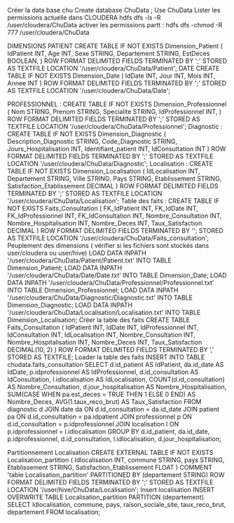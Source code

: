 Créer la data base chu 
Create database ChuData ; 
Use ChuData
Lister les permissions actuelle dans CLOUDERA 
hdfs dfs -ls -R /user/cloudera/ChuData
activer les permissions partt : 
hdfs dfs -chmod -R 777 /user/cloudera/ChuData

DIMENSIONS 
PATIENT 
CREATE TABLE IF NOT EXISTS Dimension_Patient (
  IdPatient INT,
  Age INT,
  Sexe STRING,
  Departement STRING, 
  EstDeces BOOLEAN,
)
ROW FORMAT DELIMITED
FIELDS TERMINATED BY ';'
STORED AS TEXTFILE
LOCATION '/user/cloudera/ChuData/Patient';
DATE 
CREATE TABLE IF NOT EXISTS Dimension_Date (
  IdDate INT,
  Jour INT,
  Mois INT,
  Annee INT
)
ROW FORMAT DELIMITED
FIELDS TERMINATED BY ';'
STORED AS TEXTFILE
LOCATION '/user/cloudera/ChuData/Date';

PROFESSIONNEL : 
CREATE TABLE IF NOT EXISTS Dimension_Professionnel (
  Nom STRING,
  Prenom STRING,
  Specialite STRING, 
  IdProfessionnel INT,
)
ROW FORMAT DELIMITED
FIELDS TERMINATED BY ';'
STORED AS TEXTFILE
LOCATION '/user/cloudera/ChuData/Professionnel';
Diagnostic : 
CREATE TABLE IF NOT EXISTS Dimension_Diagnostic (
  Description_Diagnostic STRING,
  Code_Diagnostic STRING,
  Jours_Hospitalisation INT, 
 Identifiant_patient INT,
  IdConsultation INT
)
ROW FORMAT DELIMITED
FIELDS TERMINATED BY ';'
STORED AS TEXTFILE
LOCATION '/user/cloudera/ChuData/Diagnostic';
Localisation : 
CREATE TABLE IF NOT EXISTS Dimension_Localisation (
  IdLocalisation INT,
  Departement STRING,
  Ville STRING,
  Pays STRING,
  Etablissement STRING,
  Satisfaction_Etablissement DECIMAL
)
ROW FORMAT DELIMITED
FIELDS TERMINATED BY ';'
STORED AS TEXTFILE
LOCATION '/user/cloudera/ChuData/Localisation';
Table des faits : 
CREATE TABLE IF NOT EXISTS Faits_Consultation (
  FK_IdPatient INT,
  FK_IdDate INT,
  FK_IdProfessionnel INT,
  FK_IdConsultation INT,
  Nombre_Consultation INT,
  Nombre_Hospitalisation INT,
  Nombre_Deces INT,
  Taux_Satisfaction DECIMAL
)
ROW FORMAT DELIMITED
FIELDS TERMINATED BY '';
STORED AS TEXTFILE
LOCATION '/user/cloudera/ChuData/Faits_consultation';
Peuplement des dimensions ( vérifier si les fichiers sont stockés dans user/cloudera ou user/hive)
LOAD DATA INPATH '/user/cloudera/ChuData/Patient/Patient.txt' INTO TABLE Dimension_Patient;
LOAD DATA INPATH '/user/cloudera/ChuData/Date/Date.txt' INTO TABLE Dimension_Date;
LOAD DATA INPATH '/user/cloudera/ChuData/Professionnel/Professionnel.txt' INTO TABLE Dimension_Professionnel;
LOAD DATA INPATH '/user/cloudera/ChuData/Diagnostic/Diagnostic.txt' INTO TABLE Dimension_Diagnostic;
LOAD DATA INPATH '/user/cloudera/ChuData/Localisation/Localisation.txt' INTO TABLE Dimension_Localisation;
Créer la table des faits 
CREATE TABLE Faits_Consultation (
  IdPatient INT,
  IdDate INT,
  IdProfessionnel INT,
  IdConsultation INT,
  IdLocalisation INT,
  Nombre_Consultation INT,
  Nombre_Hospitalisation INT,
  Nombre_Deces INT,
  Taux_Satisfaction DECIMAL(10, 2)
)
ROW FORMAT DELIMITED
FIELDS TERMINATED BY ','
STORED AS TEXTFILE;
Loader la table des faits 
INSERT INTO TABLE chudata.faits_consultation
SELECT
  d.id_patient AS IdPatient,
  da.id_date AS IdDate,
  p.idprofessionnel AS IdProfessionnel,
  d.id_consultation AS IdConsultation,
  l.idlocalisation AS IdLocalisation,
  COUNT(d.id_consultation) AS Nombre_Consultation,
  d.jour_hospitalisation AS Nombre_Hospitalisation,
  SUM(CASE WHEN pa.est_deces = TRUE THEN 1 ELSE 0 END) AS Nombre_Deces,
  AVG(1.taux_reco_brut) AS Taux_Satisfaction
FROM
  diagnostic d
JOIN
  date da ON d.id_consultation = da.id_date
JOIN
  patient pa ON d.id_consultation = pa.idpatient
JOIN
  professionnel p ON d.id_consultation = p.idprofessionnel
JOIN
  localisation l ON p.idprofessionnel = l.idlocalisation
GROUP BY
  d.id_patient, da.id_date, p.idprofessionnel, d.id_consultation, l.idlocalisation, d.jour_hospitalisation;

Partitionnement 
Localisation
CREATE EXTERNAL TABLE IF NOT EXISTS Localisation_partition (
    Idlocalisation INT,
    commune STRING,
    pays STRING,
    Etablissement STRING,
    Satisfaction_Etablissement FLOAT
)
COMMENT 'table Localisation_partition'
PARTITIONED BY (departement STRING)
ROW FORMAT DELIMITED
FIELDS TERMINATED BY ';'
STORED AS TEXTFILE
LOCATION '/user/hive/ChuData/Localisation';
Insert localisation 
INSERT OVERWRITE TABLE Localisation_partition PARTITION (departement)
SELECT
    Idlocalisation,
    commune,
    pays,
    raison_sociale_site,
    taux_reco_brut,
    departement
FROM
    localisation;

